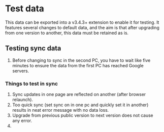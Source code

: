 # Test data

This data can be exported into a v3.4.3+ extension to enable it for testing.
It features several changes to default data, and the aim is that after upgrading from one version to another, this data must be retained as is.

## Testing sync data

1. Before changing to sync in the second PC, you have to wait like five minutes to ensure the data from the first PC has reached Google servers.

### Things to test in sync

1. Sync updates in one page are reflected on another (after browser relaunch).
2. Too quick sync (set sync on in one pc and quickly set it in another) results in neat error message with no data loss.
3. Upgrade from previous public version to next version does not cause any error.
4. 